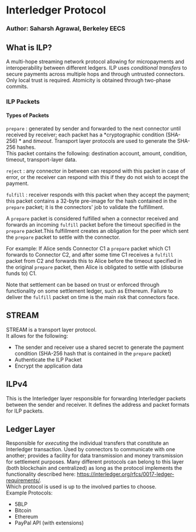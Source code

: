 # Interledger Protocol
### Author: Saharsh Agrawal, Berkeley EECS
## What is ILP?
A multi-hope streaming network protocol allowing for micropayments and interoperability between different ledgers.
ILP uses *conditional transfers* to secure payments across multiple hops and through untrusted connectors. Only local trust is required. Atomicity is obtained through two-phase commits.

### ILP Packets
#### Types of Packets
`prepare` : generated by sender and forwarded to the next connector until received by receiver; each packet has a *‌cryptographic condition (SHA-256) * and *‌timeout*. Transport layer protocols are used to generate the SHA-256 hashes.  
This packet contains the following: destination account, amount, condition, timeout, transport-layer data.

`reject` : any connector in between can respond with this packet in case of error, or the receiver can respond with this if they do not wish to accept the payment.

`fulfill` : receiver responds with this packet when they accept the payment; this packet contains a 32-byte pre-image for the hash contained in the `prepare` packet; it is the connectors' job to validate the fulfillment.

A `prepare` packet is considered fulfilled when a connector received and forwards an incoming `fulfill` packet before the timeout specified in the `prepare` packet.This fulfillment creates an obligation for the peer which sent the `prepare` packet to settle with the connector. 

For example:
If Alice sends Connector C1 a `prepare` packet which C1 forwards to Connector C2, and after some time C1 receives a `fulfill` packet from C2 and forwards this to Alice before the timeout specified in the original `prepare` packet, then Alice is obligated to settle with (disburse funds to) C1. 

Note that settlement can be based on trust or enforced through functionality on some settlement ledger, such as Ethereum. Failure to deliver the `fulfill` packet on time is the main risk that connectors face.

## STREAM
STREAM is a transport layer protocol.  
It allows for the following:  
- The sender and receiver use a shared secret to generate the payment condition (SHA-256 hash that is contained in the `prepare` packet)  
- Authenticate the ILP Packet  
- Encrypt the application data  
## ILPv4
This is the Interledger layer responsible for forwarding Interledger packets between the sender and receiver. It defines the address and packet formats for ILP packets.
## Ledger Layer
Responsible for *executing* the individual transfers that constitute an Interledger transaction. Used by connectors to communicate with one another; provides a facility for data transmission and money transmission for settlement purposes. Many different protocols can belong to this layer (both blockchain and centralized) as long as the protocol implements the functionality described here: https://interledger.org/rfcs/0017-ledger-requirements/.  
Which protocol is used is up to the involved parties to choose.  
Example Protocols:  
- 5BLP  
- Bitcoin  
- Ethereum  
- PayPal API  (with extensions)



